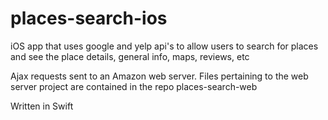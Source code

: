 # places-search-ios
iOS app that uses google and yelp api's to allow users to search for places and see the place details, general info, maps, reviews, etc

Ajax requests sent to an Amazon web server. Files pertaining to the web server project are contained in the repo places-search-web 

Written in Swift
